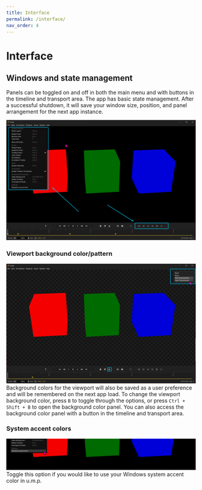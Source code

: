 ```yaml
---
title: Interface
permalink: /interface/
nav_order: 4
---
```


# Interface

## Windows and state management

Panels can be toggled on and off in both the main menu and with buttons in the timeline and transport area. The app has basic state management. After a successful shutdown, it will save your window size, position, and panel arrangement for the next app instance.

![window](images/TabTip_ullUmjtFO6.png)

### Viewport background color/pattern

![window](images/TabTip_rw4JnktPoi.png)
Background colors for the viewport will also be saved as a user preference and will be remembered on the next app load. To change the viewport background color, press `B` to toggle through the options, or press `Ctrl + Shift + B` to open the background color panel. You can also access the background color panel with a button in the timeline and transport area.

### System accent colors

![window](images/TabTip_x9kxLzwOyT.png)
Toggle this option if you would like to use your Windows system accent color in u.m.p.

